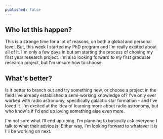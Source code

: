 ```yaml
---
published: false
---
```

## Who let this happen?

This is a strange time for a lot of reasons, on both a global and personal level. But, this week I started my PhD program and I'm really excited about all of it. I'm only a few days in but am starting the process of chosing my first year research project. I'm also looking forward to my first graduate research project, but I'm unsure how to choose.

## What's better?

Is it better to branch out and try something new, or choose a project in the field I've already established a semi-working knowledge of? I've only ever worked with radio astronomy, specifically galactic star formation - and I've loved it. I'm excited at the idea of learning more about radio astronomy, but who know's if I'd end up loving something else even more.

I'm not sure what I'll end up doing. I'm planning to basically ask everyone I talk to what their advice is. Either way, I'm looking forward to whatever it is I'll be working on next.
